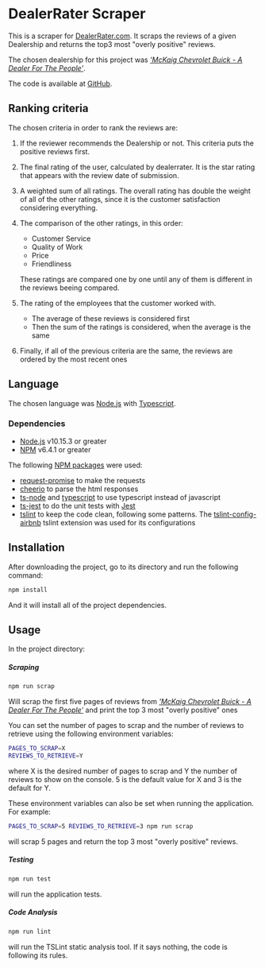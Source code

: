 # DealerRater Scraper

This is a scraper for [DealerRater.com](https://www.dealerrater.com/). It scraps the reviews of a given Dealership and returns the top3 most "overly positive" reviews.

The chosen dealership for this project was [*'McKaig Chevrolet Buick - A Dealer For The People'*](https://www.dealerrater.com/dealer/McKaig-Chevrolet-Buick-A-Dealer-For-The-People-dealer-reviews-23685/).

The code is available at [GitHub](https://github.com/felipe-tomino/dealerrater-scraper).

## Ranking criteria

The chosen criteria in order to rank the reviews are:

1. If the reviewer recommends the Dealership or not. This criteria puts the positive reviews first.
2. The final rating of the user, calculated by dealerrater. It is the star rating that appears with the review date of submission.
3. A weighted sum of all ratings. The overall rating has double the weight of all of the other ratings, since it is the customer satisfaction considering everything.
4. The comparison of the other ratings, in this order:
    - Customer Service
    - Quality of Work
    - Price
    - Friendliness

    These ratings are compared one by one until any of them is different in the reviews beeing compared.
5. The rating of the employees that the customer worked with.
    - The average of these reviews is considered first
    - Then the sum of the ratings is considered, when the average is the same
6. Finally, if all of the previous criteria are the same, the reviews are ordered by the most recent ones

## Language

The chosen language was [Node.js](https://nodejs.org/) with [Typescript](https://www.typescriptlang.org/).

### Dependencies

- [Node.js](https://nodejs.org/) v10.15.3 or greater
- [NPM](https://www.npmjs.com) v6.4.1 or greater

The following [NPM packages](https://www.npmjs.com/) were used:

- [request-promise](https://www.npmjs.com/package/request-promise) to make the requests
- [cheerio](https://www.npmjs.com/package/cheerio) to parse the html responses
- [ts-node](https://www.npmjs.com/package/ts-node) and [typescript](https://www.npmjs.com/package/typescript) to use typescript instead of javascript
- [ts-jest](https://www.npmjs.com/package/ts-jest) to do the unit tests with [Jest](https://jestjs.io/)
- [tslint](https://www.npmjs.com/package/tslint) to keep the code clean, following some patterns. The [tslint-config-airbnb](https://www.npmjs.com/package/tslint-config-airbnb) tslint extension was used for its configurations

## Installation

After downloading the project, go to its directory and run the following command:
```bash
npm install
```
And it will install all of the project dependencies.

## Usage

In the project directory:

##### Scraping

```bash
npm run scrap
```
Will scrap the first five pages of reviews from [*'McKaig Chevrolet Buick - A Dealer For The People'*](https://www.dealerrater.com/dealer/McKaig-Chevrolet-Buick-A-Dealer-For-The-People-dealer-reviews-23685/) and print the top 3 most "overly positive" ones

You can set the number of pages to scrap and the number of reviews to retrieve using the following environment variables:

```bash
PAGES_TO_SCRAP=X
REVIEWS_TO_RETRIEVE=Y
```
where X is the desired number of pages to scrap and Y the number of reviews to show on the console. 5 is the default value for X and 3 is the default for Y.

These environment variables can also be set when running the application. For example:

```bash
PAGES_TO_SCRAP=5 REVIEWS_TO_RETRIEVE=3 npm run scrap
```
will scrap 5 pages and return the top 3 most "overly positive" reviews.

##### Testing

```bash
npm run test
```
will run the application tests.

##### Code Analysis

```bash
npm run lint
```
will run the TSLint static analysis tool. If it says nothing, the code is following its rules.
